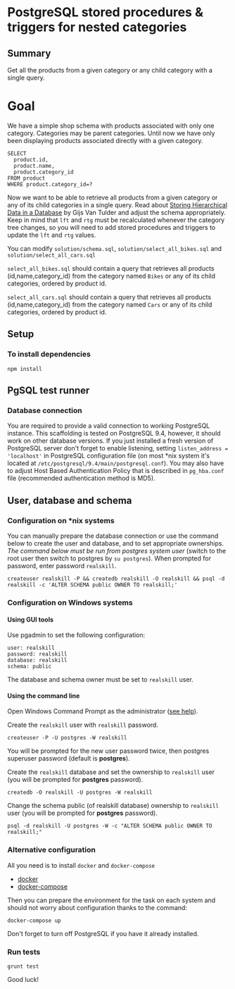 # PostgreSQL stored procedures & triggers for nested categories

## Summary

Get all the products from a given category or any child category with a single query.
 
# Goal

We have a simple shop schema with products associated with only one category. Categories may be parent categories.
Until now we have only been displaying products associated directly with a given category.

```
SELECT
  product.id,
  product.name,
  product.category_id
FROM product
WHERE product.category_id=?
```

Now we want to be able to retrieve all products from a given category or any of its child categories in a single query.
Read about [Storing Hierarchical Data in a Database](http://www.sitepoint.com/hierarchical-data-database-2/) by Gijs Van Tulder and adjust the schema appropriately.
Keep in mind that `lft` and `rtg` must be recalculated whenever the category tree changes, so you will need to add stored procedures and triggers
to update the `lft` and `rtg` values.

You can modify `solution/schema.sql`, `solution/select_all_bikes.sql` and `solution/select_all_cars.sql`

`select_all_bikes.sql` should contain a query that retrieves all products (id,name,category_id) from the category named `Bikes` or any of its child categories, ordered by product id.
 
`select_all_cars.sql` should contain a query that retrieves all products (id,name,category_id) from the category named `Cars` or any of its child categories, ordered by product id.

## Setup

### To install dependencies 

```
npm install
```

## PgSQL test runner

### Database connection

You are required to provide a valid connection to working PostgreSQL instance. This scaffolding is tested on PostgreSQL 9.4, however, it should work on other 
database versions. 
If you just installed a fresh version of PostgreSQL server don't forget to enable listening, setting `listen_address = 'localhost'` in PostgreSQL configuration
 file (on most *nix system it's located at `/etc/postgresql/9.4/main/postgresql.conf`). You may also have to adjust Host Based Authentication Policy that is 
 described in `pg_hba.conf` file (recommended authentication method is MD5).
 
## User, database and schema

### Configuration on *nix systems

You can manually prepare the database connection or use the command below to create the user and database, and to set  appropriate ownerships.
*The command below must be run from postgres system user* (switch to the root user then switch to postgres by `su postgres`). When prompted for password, enter
 password `realskill`.
```  
createuser realskill -P && createdb realskill -O realskill && psql -d realskill -c 'ALTER SCHEMA public OWNER TO realskill;'
```

### Configuration on Windows systems

#### Using GUI tools
Use pgadmin to set the following configuration:
```
user: realskill
password: realskill
database: realskill
schema: public
```
The database and schema owner must be set to `realskill` user.

#### Using the command line

Open Windows Command Prompt as the administrator ([see help](https://technet.microsoft.com/en-us/library/cc947813.aspx)).

Create the `realskill` user with `realskill` password.

```
createuser -P -U postgres -W realskill
```

You will be prompted for the new user password twice, then postgres superuser password (default is **postgres**).

Create the `realskill` database and set the ownership to  `realskill` user (you will be prompted for **postgres** password).

```
createdb -O realskill -U postgres -W realskill
```

Change the schema public (of realskill database) ownership to  `realskill` user (you will be prompted for **postgres** password).

```
psql -d realskill -U postgres -W -c "ALTER SCHEMA public OWNER TO realskill;"
```

### Alternative configuration

All you need is to install `docker` and `docker-compose`

* [docker](https://docs.docker.com/engine/installation/)
* [docker-compose](https://docs.docker.com/compose/install/)

Then you can prepare the environment for the task on each system and should not worry about configuration thanks to the command:
    
    docker-compose up

Don't forget to turn off PostgreSQL if you have it already installed. 

### Run tests

    grunt test
    
Good luck!
